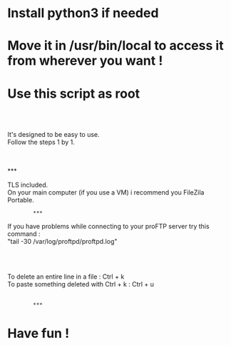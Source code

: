 
# Install python3 if needed

# Move it in /usr/bin/local to access it from wherever you want !

# Use this script as root

<br>
<br>

It's designed to be easy to use.
<br>
Follow the steps 1 by 1.

<br>
<br>
			***
	
TLS included.
<br>
On your main computer (if you use a VM) i recommend you FileZila Portable.


			***


If you have problems while connecting to your proFTP server try this command :
<br>
"tail -30 /var/log/proftpd/proftpd.log"

<br>
<br>

To delete an entire line in a file : 	   Ctrl + k
<br>
To paste something deleted with Ctrl + k : Ctrl + u
<br>
<br>

			***
# Have fun !

